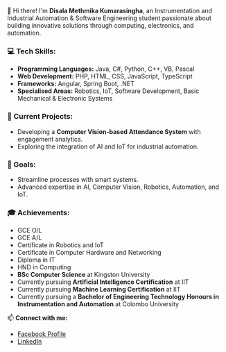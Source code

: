 👋 Hi there! I'm **Disala Methmika Kumarasingha**, an Instrumentation and Industrial Automation & Software Engineering student passionate about building innovative solutions through computing, electronics, and automation.  

### 💻 Tech Skills:
- **Programming Languages:** Java, C#, Python, C++, VB, Pascal  
- **Web Development:** PHP, HTML, CSS, JavaScript, TypeScript  
- **Frameworks:** Angular, Spring Boot, .NET  
- **Specialised Areas:** Robotics, IoT, Software Development, Basic Mechanical & Electronic Systems  

### 🚀 Current Projects:
- Developing a **Computer Vision-based Attendance System** with engagement analytics.  
- Exploring the integration of AI and IoT for industrial automation.  

### 🎯 Goals:
- Streamline processes with smart systems.  
- Advanced expertise in AI, Computer Vision, Robotics, Automation, and IoT.  

### 🎓 Achievements:
- GCE O/L  
- GCE A/L  
- Certificate in Robotics and IoT  
- Certificate in Computer Hardware and Networking  
- Diploma in IT  
- HND in Computing  
- **BSc Computer Science** at Kingston University
- Currently pursuing **Artificial Intelligence Certification** at IIT
- Currently pursuing **Machine Learning Certification** at IIT  
- Currently pursuing a **Bachelor of Engineering Technology Honours in Instrumentation and Automation** at Colombo University  

📫 **Connect with me:**  
- [Facebook Profile](https://www.facebook.com/disala.kumarasingha/)  
- [LinkedIn](https://www.linkedin.com/in/disala-kumarasingha-3560ab250/)  
